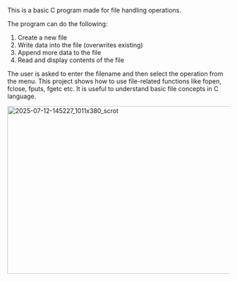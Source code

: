 

This is a basic C program made for file handling operations.

The program can do the following:
1. Create a new file
2. Write data into the file (overwrites existing)
3. Append more data to the file
4. Read and display contents of the file

The user is asked to enter the filename and then select the operation from the menu.
This project shows how to use file-related functions like fopen, fclose, fputs, fgetc etc.
It is useful to understand basic file concepts in C language.

<img width="1011" height="380" alt="2025-07-12-145227_1011x380_scrot" src="https://github.com/user-attachments/assets/54d0d8fc-a653-4534-a96e-c01e50b8a3d1" />

